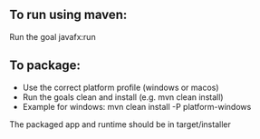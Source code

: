## To run using maven:
Run the goal javafx:run

## To package:
 - Use the correct platform profile (windows or macos)
 - Run the goals clean and install (e.g. mvn clean install)
 - Example for windows: mvn clean install -P platform-windows

The packaged app and runtime should be in target/installer